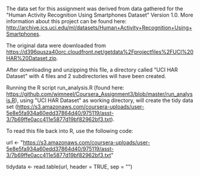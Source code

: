 The data set for this assignment was derived from data gathered for the "Human Activity Recognition Using Smartphones Dataset" Version 1.0. More information about this project can be found here: http://archive.ics.uci.edu/ml/datasets/Human+Activity+Recognition+Using+Smartphones.

The original data were downloaded from https://d396qusza40orc.cloudfront.net/getdata%2Fprojectfiles%2FUCI%20HAR%20Dataset.zip.

After downloading and unzipping this file, a directory called "UCI HAR Dataset" with 4 files and 2 subdirectories will have been created.

Running the R script run_analysis.R (found here: https://github.com/wimneel/Coursera_Assignment3/blob/master/run_analysis.R), using "UCI HAR Dataset" as working directory, will create the tidy data set (https://s3.amazonaws.com/coursera-uploads/user-5e8e5fa934a60edd37864d40/975119/asst-3/7b69ffe0acc411e5877d19bf82962bf3.txt).

To read this file back into R, use the following code:
 
url <- "https://s3.amazonaws.com/coursera-uploads/user-5e8e5fa934a60edd37864d40/975119/asst-3/7b69ffe0acc411e5877d19bf82962bf3.txt"

tidydata <- read.table(url, header = TRUE, sep = "")
